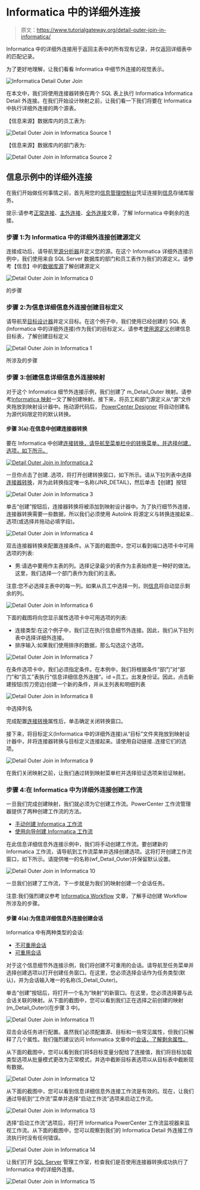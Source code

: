 # Informatica 中的详细外连接

> 原文：<https://www.tutorialgateway.org/detail-outer-join-in-informatica/>

Informatica 中的详细外连接用于返回主表中的所有现有记录，并仅返回详细表中的匹配记录。

为了更好地理解，让我们看看 Informatica 中细节外连接的视觉表示。

![Informatica Detail Outer Join](img/eff50648c359415004f32c2d1fdbcf2d.png)

在本文中，我们将使用连接器转换在两个 SQL 表上执行 Informatica Informatica Detail 外连接。在我们开始设计映射之前，让我们看一下我们将要在 Informatica 中执行详细外连接的两个源表。

【信息来源】数据库内的员工表为:

![Detail Outer Join in Informatica Source 1](img/0ff8d03a63d3f2d830c98da1fdb1ad4e.png)

【信息来源】数据库内的部门表为:

![Detail Outer Join in Informatica Source 2](img/ad381458ba62b31c1adda685a07425df.png)

## 信息示例中的详细外连接

在我们开始做任何事情之前，首先用您的[信息管理控制台](https://www.tutorialgateway.org/informatica-admin-console/)凭证连接到[信息](https://www.tutorialgateway.org/informatica/)存储库服务。

提示:请参考[正常连接](https://www.tutorialgateway.org/joiner-transformation-in-informatica/)、[主外连接](https://www.tutorialgateway.org/master-outer-join-in-informatica/)、[全外连接](https://www.tutorialgateway.org/full-outer-join-in-informatica/)文章，了解 Informatica 中剩余的连接。

### 步骤 1:为 Informatica 中的详细外连接创建源定义

连接成功后，请导航至[源分析器](https://www.tutorialgateway.org/informatica-source-analyzer/)并定义您的源。在这个 Informatica 详细外连接示例中，我们使用来自 SQL Server 数据库的部门和员工表作为我们的源定义。请参考【信息】中的[数据库源](https://www.tutorialgateway.org/database-source-in-informatica/)了解创建源定义

![Detail Outer Join in Informatica 0](img/6cfeb12e7d92fff5e6376fd60bbe687f.png)

的步骤

### 步骤 2:为信息详细信息外连接创建目标定义

请导航至[目标设计器](https://www.tutorialgateway.org/target-designer-in-informatica/)并定义目标。在这个例子中，我们使用已经创建的 SQL 表(Informatica 中的详细外连接)作为我们的目标定义。请参考[使用源定义](https://www.tutorialgateway.org/create-informatica-target-table-using-source-definition/)创建信息目标表，了解创建目标定义

![Detail Outer Join in Informatica 1](img/7278c7fda787ae302ed5e8be69785e60.png)

所涉及的步骤

### 步骤 3:创建信息详细信息外连接映射

对于这个 Informatica 细节外连接示例，我们创建了 m_Detail_Outer 映射。请参考[Informatica 映射](https://www.tutorialgateway.org/informatica-mapping/)一文了解创建映射。接下来，将员工和部门源定义从“源”文件夹拖放到映射设计器中。拖动源代码后， [PowerCenter Designer](https://www.tutorialgateway.org/informatica-powercenter-designer/) 将自动创建名为源代码限定符的默认转换。

#### 步骤 3(a):在信息中创建连接器转换

要在 Informatica 中创建[连接转换，请导航至菜单栏中的转换菜单，并选择创建..选项，如下所示。](https://www.tutorialgateway.org/joiner-transformation-in-informatica/)

[![Detail Outer Join in Informatica 2](img/e32ea1137256cb1fc050aea8572878dd.png)](https://www.tutorialgateway.org/joiner-transformation-in-informatica/)

一旦你点击了创建..选项，将打开创建转换窗口，如下所示。请从下拉列表中选择 [连接器转换](https://www.tutorialgateway.org/joiner-transformation-in-informatica/)，并为此转换指定唯一名称(JNR_DETAIL)，然后单击【创建】按钮

![Detail Outer Join in Informatica 3](img/e1b8a881e07e447e601999c222c24729.png)

单击“创建”按钮后，连接器转换将被添加到映射设计器中。为了执行细节外连接，连接器转换需要一些数据，所以我们必须使用 Autolink 将源定义与转换连接起来..选项(或选择并拖动必填字段)。

![Detail Outer Join in Informatica 4](img/da10229cca9eecf6123d30a554ade53e.png)

双击连接器转换来配置连接条件。从下面的截图中，您可以看到端口选项卡中可用选项的列表:

*   男:请选中要用作主表的列。选择记录最少的表作为主表始终是一种好的做法。这里，我们选择一个部门表作为我们的主表。

注意:您不必选择主表中的每一列。如果从员工中选择一列，则[信息](https://www.tutorialgateway.org/informatica/)将自动显示剩余的列。

![Detail Outer Join in Informatica 6](img/859d2907155de83f37d9037e0a58dbf2.png)

下面的截图将向您显示属性选项卡中可用选项的列表:

*   连接类型:在这个例子中，我们正在执行信息细节外连接。因此，我们从下拉列表中选择详细外连接。
*   排序输入:如果我们使用排序的数据，那么勾选这个选项。

![Detail Outer Join in Informatica 7](img/f31899a96a039a6a51482b85404bd991.png)

在条件选项卡中，我们必须指定条件。在本例中，我们将根据条件“部门”对“部门”和“员工”表执行“信息详细信息外连接”。id =员工。出发身份证。因此，点击新建按钮(剪刀旁边)创建一个新的条件，并从主列表和明细列表

![Detail Outer Join in Informatica 8](img/94e4b78ac4a3b11d9f84240f387b55c8.png)

中选择列名

完成配置[连接转换](https://www.tutorialgateway.org/joiner-transformation-in-informatica/)属性后，单击确定关闭转换窗口。

接下来，将目标定义(Informatica 中的详细外连接)从“目标”文件夹拖放到映射设计器中，并将连接器转换与目标定义连接起来。请使用自动链接..连接它们的选项。

![Detail Outer Join in Informatica 9](img/4f1e2e98d8429dc1b3b53c06c67f32bd.png)

在我们关闭映射之前，让我们通过转到映射菜单栏并选择验证选项来验证映射。

### 步骤 4:在 Informatica 中为详细外连接创建工作流

一旦我们完成创建映射，我们就必须为它创建工作流。PowerCenter 工作流管理器提供了两种创建工作流的方法。

*   [手动创建 Informatica 工作流](https://www.tutorialgateway.org/informatica-workflow/)
*   [使用向导创建 Informatica 工作流](https://www.tutorialgateway.org/informatica-workflow-using-wizard/)

在此信息详细信息外连接示例中，我们将手动创建工作流。要创建新的 Informatica 工作流，请导航到工作流菜单并选择创建选项。这将打开创建工作流窗口，如下所示。请提供唯一的名称(wf_Detail_Outer)并保留默认设置。

![Detail Outer Join in Informatica 10](img/d6538e8fbc29688a9b592c5f6ab707e3.png)

一旦我们创建了工作流，下一步就是为我们的映射创建一个会话任务。

注意:我们强烈建议参考 [Informatica Workflow](https://www.tutorialgateway.org/informatica-workflow/) 文章，了解手动创建 Workflow 所涉及的步骤。

#### 步骤 4(a):为信息详细信息外连接创建会话

Informatica 中有两种类型的会话:

*   [不可重用会话](https://www.tutorialgateway.org/session-in-informatica/)
*   [可重用会话](https://www.tutorialgateway.org/reusable-session-in-informatica/)

对于这个信息细节外连接示例，我们将创建不可重用的会话。请导航至任务菜单并选择创建选项以打开创建任务窗口。在这里，您必须选择会话作为任务类型(默认)，并为会话输入唯一的名称(S_Detail_Outer)。

单击“创建”按钮后，将打开一个名为“映射”的新窗口。在这里，您必须选择要与此会话关联的映射。从下面的截图中，您可以看到我们正在选择之前创建的映射(m_Detail_Outer)(在步骤 3 中)。

![Detail Outer Join in Informatica 11](img/53d5501bbe609b89c2bc049338f0507e.png)

双击会话任务进行配置。虽然我们必须配置源、目标和一些常见属性，但我们只解释了几个属性。我们强烈建议访问 Informatica 文章中的[会话，了解剩余属性。](https://www.tutorialgateway.org/session-in-informatica/)

从下面的截图中，您可以看到我们将$目标变量分配给了连接值，我们将目标加载类型选项从批量模式更改为正常模式，并选中截断目标表选项以从目标表中截断现有数据。

![Detail Outer Join in Informatica 12](img/65f11f63b603afe9e2e8575b3aaba512.png)

从下面的截图中，您可以看到信息详细信息外连接工作流是有效的。现在，让我们通过导航到“工作流”菜单并选择“启动工作流”选项来启动工作流。

![Detail Outer Join in Informatica 13](img/6d07ae9484a5cf597446a794e7e2f475.png)

选择“启动工作流”选项后，将打开 Informatica PowerCenter 工作流监视器来监视工作流。从下面的截图中，您可以观察到我们的 Informatica Detail 外连接工作流执行时没有任何错误。

![Detail Outer Join in Informatica 14](img/5224ed33052ad542125c735e4f4932ab.png)

让我们打开 [SQL Server](https://www.tutorialgateway.org/sql/) 管理工作室，检查我们是否使用连接器转换成功执行了 Informatica 中的详细外连接。

![Detail Outer Join in Informatica 15](img/3d58ab4267ded14aa99954efef60ac15.png)